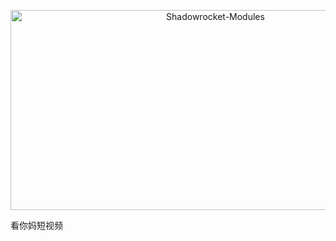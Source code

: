 <p align="center">
  <img src="https://socialify.git.ci/Junyi-99/Shadowrocket-Modules/image?description=1&language=1&name=1&owner=1&stargazers=1&theme=Light" alt="Shadowrocket-Modules" width="640" height="320" />
</p>

看你妈短视频
